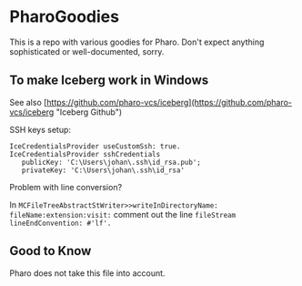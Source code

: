 # PharoGoodies

This is a repo with various goodies for Pharo. Don't expect anything sophisticated or well-documented, sorry.

## To make Iceberg work in Windows ##

See also [https://github.com/pharo-vcs/iceberg](https://github.com/pharo-vcs/iceberg "Iceberg Github")

SSH keys setup:

    IceCredentialsProvider useCustomSsh: true.
    IceCredentialsProvider sshCredentials
	   publicKey: 'C:\Users\johan\.ssh\id_rsa.pub';
	   privateKey: 'C:\Users\johan\.ssh\id_rsa'

Problem with line conversion? 

In `MCFileTreeAbstractStWriter>>writeInDirectoryName: fileName:extension:visit:` comment out the line `fileStream lineEndConvention: #'lf'.`

## Good to Know ##

Pharo does not take this file into account.
